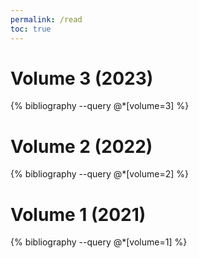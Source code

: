 ```yaml
---
permalink: /read
toc: true
---
```


# Volume 3 (2023)

{% bibliography --query @*[volume=3] %}


# Volume 2 (2022)

{% bibliography --query @*[volume=2] %}


# Volume 1 (2021)

{% bibliography --query @*[volume=1] %}
